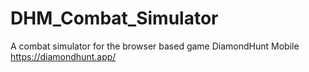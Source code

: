 # DHM_Combat_Simulator
A combat simulator for the browser based game DiamondHunt Mobile https://diamondhunt.app/

